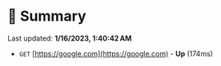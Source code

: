 # 📖 Summary
Last updated: **1/16/2023, 1:40:42 AM**

- `GET` [https://google.com](https://google.com) - **Up** (174ms)
